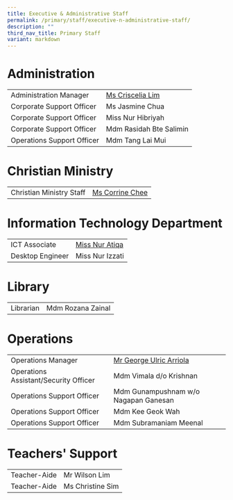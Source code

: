 ```yaml
---
title: Executive & Administrative Staff
permalink: /primary/staff/executive-n-administrative-staff/
description: ""
third_nav_title: Primary Staff
variant: markdown
---
```

# Administration

|||
| -------- | -------- |
|Administration Manager| [Ms Criscelia Lim](mailto:criscelia_lim@schools.gov.sg)
|Corporate Support Officer|Ms Jasmine Chua
|Corporate Support Officer|Miss Nur Hibriyah
|Corporate Support Officer|Mdm Rasidah Bte Salimin
|Operations Support Officer|Mdm Tang Lai Mui


# Christian Ministry


|  | |
| -------- | -------- | 
|Christian Ministry Staff|[Ms Corrine Chee](mailto:corrine_chee@mgs.sch.edu.sg)|



# Information Technology Department


|||
| -------- | -------- |
|ICT Associate| [Miss Nur Atiqa](mailto:nur_atiqa_harun@schools.gov.sg)|
|Desktop Engineer|Miss Nur Izzati

# Library

|||
| -------- | -------- |
|Librarian| Mdm Rozana Zainal

# Operations

|||
| -------- | -------- |
|Operations Manager|[Mr George Ulric Arriola](mailto:George_Ulric_Arriola@schools.gov.sg)
|Operations Assistant/Security Officer|Mdm Vimala d/o Krishnan
|Operations Support Officer|Mdm Gunampushnam w/o Nagapan Ganesan
|Operations Support Officer|Mdm Kee Geok Wah
|Operations Support Officer|Mdm Subramaniam Meenal

# Teachers' Support

|||
| -------- | -------- |
|Teacher-Aide| Mr Wilson Lim
|Teacher-Aide| Ms Christine Sim